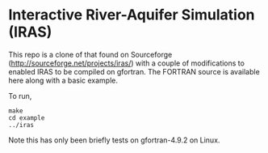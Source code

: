# Interactive River-Aquifer Simulation (IRAS)

This repo is a clone of that found on Sourceforge (http://sourceforge.net/projects/iras/) with a couple of modifications to enabled IRAS to be compiled on gfortran. The FORTRAN source is available here along with a basic example. 

To run,

```
make
cd example
../iras
```

Note this has only been briefly tests on gfortran-4.9.2 on Linux.
